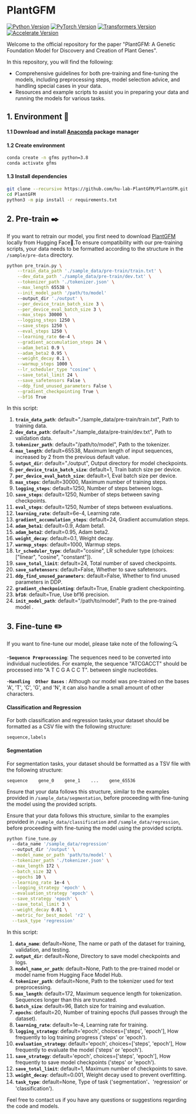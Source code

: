 # PlantGFM

[![Python Version](https://img.shields.io/badge/python-3.8-blue.svg)](https://docs.python.org/3.8/library/index.html)
[![PyTorch Version](https://img.shields.io/badge/torch-2.0-red.svg)](https://pytorch.org/get-started/locally/)
[![Transformers Version](https://img.shields.io/badge/transformers-4.44-orange.svg)](https://huggingface.co/transformers/)
[![Accelerate Version](https://img.shields.io/badge/accelerate-0.33-yellow.svg)](https://huggingface.co/docs/accelerate/)

Welcome to the official repository for the paper "PlantGFM: A Genetic Foundation Model for Discovery and Creation of Plant Genes".

In this repository, you will find the following:

- Comprehensive guidelines for both pre-training and fine-tuning the models, including preprocessing steps, model selection advice, and handling special cases in your data.
- Resources and example scripts to assist you in preparing your data and running the models for various tasks.


## 1. Environment 🚀

#### 1.1 Download and install [Anaconda](https://www.anaconda.com/download) package manager

#### 1.2 Create environment 

```bash
conda create -n gfms python=3.8
conda activate gfms
```

#### 1.3 Install dependencies

```bash
git clone --recursive https://github.com/hu-lab-PlantGFM/PlantGFM.git
cd PlantGFM
python3 -m pip install -r requirements.txt
```
## 2. Pre-train ✒️

If you want to retrain our model, you first need to download [PlantGFM](https://huggingface.co/hu-lab) locally from Hugging Face🤗.To ensure compatibility with our pre-training scripts, your data needs to be formatted according to the structure in the `/sample/pre-data` directory.

```bash
python pre_train.py \
    --train_data_path './sample_data/pre-train/train.txt' \
    --dev_data_path './sample_data/pre-train/dev.txt' \
    --tokenizer_path './tokenizer.json' \
    --max_length 65538 \
    --init_model_path '/path/to/model'
    --output_dir './output' \
    --per_device_train_batch_size 3 \
    --per_device_eval_batch_size 3 \
    --max_steps 30000 \
    --logging_steps 1250 \
    --save_steps 1250 \
    --eval_steps 1250 \
    --learning_rate 6e-4 \
    --gradient_accumulation_steps 24 \
    --adam_beta1 0.9 \
    --adam_beta2 0.95 \
    --weight_decay 0.1 \
    --warmup_steps 1000 \
    --lr_scheduler_type "cosine" \
    --save_total_limit 24 \
    --save_safetensors False \
    --ddp_find_unused_parameters False \
    --gradient_checkpointing True \
    --bf16 True


```

In this script:  

1. **`train_data_path`**: default="./sample_data/pre-train/train.txt", Path to training data.
2. **`dev_data_path`**: default="./sample_data/pre-train/dev.txt", Path to validation data.
3. **`tokenizer_path`**: default="/path/to/model", Path to the tokenizer.
4. **`max_length`**: default=65538, Maximum length of input sequences, increased by 2 from the previous default value.
5. **`output_dir`**: default="./output", Output directory for model checkpoints.
6. **`per_device_train_batch_size`**: default=1, Train batch size per device.
7. **`per_device_eval_batch_size`**: default=1, Eval batch size per device.
8. **`max_steps`**: default=30000, Maximum number of training steps.
9. **`logging_steps`**: default=1250, Number of steps between logs.
10. **`save_steps`**: default=1250, Number of steps between saving checkpoints.
11. **`eval_steps`**: default=1250, Number of steps between evaluations.
12. **`learning_rate`**: default=6e-4, Learning rate.
13. **`gradient_accumulation_steps`**: default=24, Gradient accumulation steps.
14. **`adam_beta1`**: default=0.9, Adam beta1.
15. **`adam_beta2`**: default=0.95, Adam beta2.
16. **`weight_decay`**: default=0.1, Weight decay.
17. **`warmup_steps`**: default=1000, Warmup steps.
18. **`lr_scheduler_type`**: default="cosine", LR scheduler type (choices: ["linear", "cosine", "constant"]).
19. **`save_total_limit`**: default=24, Total number of saved checkpoints.
20. **`save_safetensors`**: default=False, Whether to save safetensors.
21. **`ddp_find_unused_parameters`**: default=False, Whether to find unused parameters in DDP.
22. **`gradient_checkpointing`**: default=True, Enable gradient checkpointing.
23. **`bf16`**: default=True, Use bf16 precision.
24. **`init_model_path`**: default="/path/to/model", Path to the pre-trained model .



## 3. Fine-tune ✏️
If you want to fine-tune our model, please take note of the following:🔍


-**`Sequence Preprocessing`**: The sequences need to be converted into individual nucleotides. For example, the sequence "ATCGACCT" should be processed into "A T C G A C C T". between single nucleotides.

-**`Handling  Other Bases`** :  Although our model was pre-trained on the bases 'A', 'T', 'C', 'G', and 'N', it can also handle a small amount of other characters.

####  Classification and Regression

For both classification and regression tasks,your dataset should be formatted as a CSV file with the following structure:
 ```csv
sequence,labels
```

#### Segmentation

For segmentation tasks, your dataset should be formatted as a TSV file with the following structure:
 ```tsv
sequence    gene_0    gene_1    ...    gene_65536
```
Ensure that your data follows this structure, similar to the examples provided in `/sample_data/segmentation`, before proceeding with fine-tuning the model using the provided scripts.

Ensure that your data follows this structure, similar to the examples provided in `/sample_data/classification` and `/sample_data/regression`, before proceeding with fine-tuning the model using the provided scripts.

```bash
python fine_tune.py
  --data_name '/sample_data/regression'
  --output_dir '/output' \
  --model_name_or_path 'path/to/model' \
  --tokenizer_path './tokenizer.json' \
  --max_length 172 \
  --batch_size 32 \
  --epochs 10 \
  --learning_rate 1e-4 \
  --logging_strategy 'epoch' \
  --evaluation_strategy 'epoch' \
  --save_strategy 'epoch' \
  --save_total_limit 3 \
  --weight_decay 0.01 \
  --metric_for_best_model 'r2' \
  --task_type 'regression'

```

In this script:  

1. **`data_name`**: default=None, The name or path of the dataset for training, validation, and testing.
2. **`output_dir`**: default=None, Directory to save model checkpoints and logs.
3. **`model_name_or_path`**: default=None, Path to the pre-trained model or model name from Hugging Face Model Hub.
4. **`tokenizer_path`**: default=None, Path to the tokenizer used for text preprocessing.
5. **`max_length`**: default=172, Maximum sequence length for tokenization. Sequences longer than this are truncated.
6. **`batch_size`**: default=96, Batch size for training and evaluation.
7. **`epochs`**: default=20, Number of training epochs (full passes through the dataset).
8. **`learning_rate`**: default=1e-4, Learning rate for training.
9. **`logging_strategy`**: default='epoch', choices=['steps', 'epoch'], How frequently to log training progress ('steps' or 'epoch').
10. **`evaluation_strategy`**: default='epoch', choices=['steps', 'epoch'], How frequently to evaluate the model ('steps' or 'epoch').
11. **`save_strategy`**: default='epoch', choices=['steps', 'epoch'], How frequently to save model checkpoints ('steps' or 'epoch').
12. **`save_total_limit`**: default=1, Maximum number of checkpoints to save.
13. **`weight_decay`**: default=0.001, Weight decay used to prevent overfitting.
14. **`task_type`**: default=None, Type of task ('segmentation'、'regression' or 'classification').








Feel free to contact us if you have any questions or suggestions regarding the code and models.
